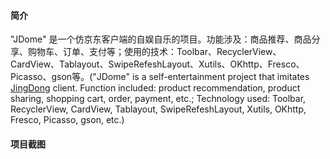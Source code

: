 
#### 简介
"JDome" 是一个仿京东客户端的自娱自乐的项目。功能涉及：商品推荐、商品分享、购物车、订单、支付等；使用的技术：Toolbar、RecyclerView、CardView、Tablayout、SwipeRefeshLayout、Xutils、OKhttp、Fresco、Picasso、gson等。("JDome" is a self-entertainment project that imitates [JingDong](https://global.jd.com/) client. Function included: product recommendation, product sharing, shopping cart, order, payment, etc.; Technology used: Toolbar, RecyclerView, CardView, Tablayout, SwipeRefeshLayout, Xutils, OKhttp, Fresco, Picasso, gson, etc.)
#### 项目截图
